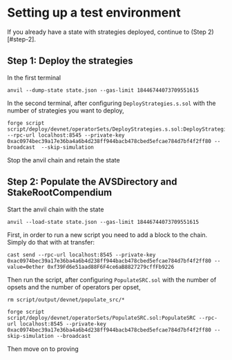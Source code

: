 # Setting up a test environment

If you already have a state with strategies deployed, continue to (Step 2)[#step-2].

## Step 1: Deploy the strategies

In the first terminal

```
anvil --dump-state state.json --gas-limit 18446744073709551615
```

In the second terminal, after configuring `DeployStrategies.s.sol` with the number of strategies you want to deploy,

```
forge script script/deploy/devnet/operatorSets/DeployStrategies.s.sol:DeployStrategies --rpc-url localhost:8545 --private-key 0xac0974bec39a17e36ba4a6b4d238ff944bacb478cbed5efcae784d7bf4f2ff80 --broadcast  --skip-simulation
```

Stop the anvil chain and retain the state

## Step 2: Populate the AVSDirectory and StakeRootCompendium

Start the anvil chain with the state

```
anvil --load-state state.json --gas-limit 18446744073709551615
```

First, in order to run a new script you need to add a block to the chain. Simply do that with at transfer:

```
cast send --rpc-url localhost:8545 --private-key 0xac0974bec39a17e36ba4a6b4d238ff944bacb478cbed5efcae784d7bf4f2ff80 --value=0ether 0xf39Fd6e51aad88F6F4ce6aB8827279cffFb9226
```

Then run the script, after configuring `PopulateSRC.sol` with the number of opsets and the number of operators per opset,

```
rm script/output/devnet/populate_src/*

forge script script/deploy/devnet/operatorSets/PopulateSRC.sol:PopulateSRC --rpc-url localhost:8545 --private-key 0xac0974bec39a17e36ba4a6b4d238ff944bacb478cbed5efcae784d7bf4f2ff80 --skip-simulation --broadcast
```

Then move on to proving